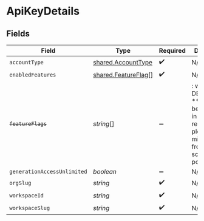 # ApiKeyDetails


## Fields

| Field                                                                                                                   | Type                                                                                                                    | Required                                                                                                                | Description                                                                                                             |
| ----------------------------------------------------------------------------------------------------------------------- | ----------------------------------------------------------------------------------------------------------------------- | ----------------------------------------------------------------------------------------------------------------------- | ----------------------------------------------------------------------------------------------------------------------- |
| `accountType`                                                                                                           | [shared.AccountType](../../../sdk/models/shared/accounttype.md)                                                         | :heavy_check_mark:                                                                                                      | N/A                                                                                                                     |
| `enabledFeatures`                                                                                                       | [shared.FeatureFlag](../../../sdk/models/shared/featureflag.md)[]                                                       | :heavy_check_mark:                                                                                                      | N/A                                                                                                                     |
| ~~`featureFlags`~~                                                                                                      | *string*[]                                                                                                              | :heavy_minus_sign:                                                                                                      | : warning: ** DEPRECATED **: This will be removed in a future release, please migrate away from it as soon as possible. |
| `generationAccessUnlimited`                                                                                             | *boolean*                                                                                                               | :heavy_minus_sign:                                                                                                      | N/A                                                                                                                     |
| `orgSlug`                                                                                                               | *string*                                                                                                                | :heavy_check_mark:                                                                                                      | N/A                                                                                                                     |
| `workspaceId`                                                                                                           | *string*                                                                                                                | :heavy_check_mark:                                                                                                      | N/A                                                                                                                     |
| `workspaceSlug`                                                                                                         | *string*                                                                                                                | :heavy_check_mark:                                                                                                      | N/A                                                                                                                     |